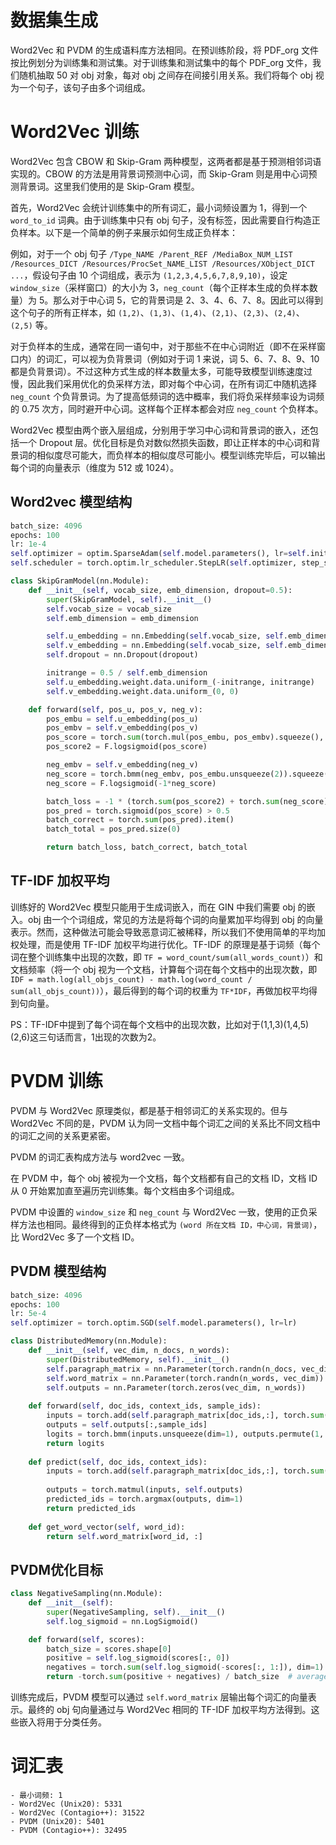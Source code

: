 # 数据集生成

Word2Vec 和 PVDM 的生成语料库方法相同。在预训练阶段，将 PDF_org 文件按比例划分为训练集和测试集。对于训练集和测试集中的每个 PDF_org 文件，我们随机抽取 50 对 obj 对象，每对 obj 之间存在间接引用关系。我们将每个 obj 视为一个句子，该句子由多个词组成。

# Word2Vec 训练

Word2Vec 包含 CBOW 和 Skip-Gram 两种模型，这两者都是基于预测相邻词语实现的。CBOW 的方法是用背景词预测中心词，而 Skip-Gram 则是用中心词预测背景词。这里我们使用的是 Skip-Gram 模型。

首先，Word2Vec 会统计训练集中的所有词汇，最小词频设置为 1，得到一个 `word_to_id` 词典。由于训练集中只有 obj 句子，没有标签，因此需要自行构造正负样本。以下是一个简单的例子来展示如何生成正负样本：

例如，对于一个 obj 句子 `/Type_NAME /Parent_REF /MediaBox_NUM_LIST /Resources_DICT /Resources/ProcSet_NAME_LIST /Resources/XObject_DICT ...`，假设句子由 10 个词组成，表示为 `(1,2,3,4,5,6,7,8,9,10)`，设定 `window_size`（采样窗口）的大小为 3，`neg_count`（每个正样本生成的负样本数量）为 5。那么对于中心词 5，它的背景词是 2、3、4、6、7、8。因此可以得到这个句子的所有正样本，如 `(1,2)`、`(1,3)`、`(1,4)`、`(2,1)`、`(2,3)`、`(2,4)`、`(2,5)` 等。

对于负样本的生成，通常在同一语句中，对于那些不在中心词附近（即不在采样窗口内）的词汇，可以视为负背景词（例如对于词 1 来说，词 5、6、7、8、9、10 都是负背景词）。不过这种方式生成的样本数量太多，可能导致模型训练速度过慢，因此我们采用优化的负采样方法，即对每个中心词，在所有词汇中随机选择 `neg_count` 个负背景词。为了提高低频词的选中概率，我们将负采样频率设为词频的 0.75 次方，同时避开中心词。这样每个正样本都会对应 `neg_count` 个负样本。

Word2Vec 模型由两个嵌入层组成，分别用于学习中心词和背景词的嵌入，还包括一个 Dropout 层。优化目标是负对数似然损失函数，即让正样本的中心词和背景词的相似度尽可能大，而负样本的相似度尽可能小。模型训练完毕后，可以输出每个词的向量表示（维度为 512 或 1024）。

## Word2vec 模型结构
```python
batch_size: 4096
epochs: 100
lr: 1e-4
self.optimizer = optim.SparseAdam(self.model.parameters(), lr=self.initial_lr)
self.scheduler = torch.optim.lr_scheduler.StepLR(self.optimizer, step_size=10, gamma=0.1)
```
```python
class SkipGramModel(nn.Module):
    def __init__(self, vocab_size, emb_dimension, dropout=0.5):
        super(SkipGramModel, self).__init__()
        self.vocab_size = vocab_size
        self.emb_dimension = emb_dimension

        self.u_embedding = nn.Embedding(self.vocab_size, self.emb_dimension, sparse=True)
        self.v_embedding = nn.Embedding(self.vocab_size, self.emb_dimension, sparse=True)
        self.dropout = nn.Dropout(dropout)

        initrange = 0.5 / self.emb_dimension
        self.u_embedding.weight.data.uniform_(-initrange, initrange)
        self.v_embedding.weight.data.uniform_(0, 0)

    def forward(self, pos_u, pos_v, neg_v):
        pos_embu = self.u_embedding(pos_u)
        pos_embv = self.v_embedding(pos_v)
        pos_score = torch.sum(torch.mul(pos_embu, pos_embv).squeeze(), dim=1)
        pos_score2 = F.logsigmoid(pos_score)

        neg_embv = self.v_embedding(neg_v)
        neg_score = torch.bmm(neg_embv, pos_embu.unsqueeze(2)).squeeze()
        neg_score = F.logsigmoid(-1*neg_score)

        batch_loss = -1 * (torch.sum(pos_score2) + torch.sum(neg_score))
        pos_pred = torch.sigmoid(pos_score) > 0.5
        batch_correct = torch.sum(pos_pred).item()
        batch_total = pos_pred.size(0)

        return batch_loss, batch_correct, batch_total
```

## TF-IDF 加权平均

训练好的 Word2Vec 模型只能用于生成词嵌入，而在 GIN 中我们需要 obj 的嵌入。obj 由一个个词组成，常见的方法是将每个词的向量累加平均得到 obj 的向量表示。然而，这种做法可能会导致恶意词汇被稀释，所以我们不使用简单的平均加权处理，而是使用 TF-IDF 加权平均进行优化。TF-IDF 的原理是基于词频（每个词在整个训练集中出现的次数，即 `TF = word_count/sum(all_words_count)`）和文档频率（将一个 obj 视为一个文档，计算每个词在每个文档中的出现次数，即 `IDF = math.log(all_objs_count) - math.log(word_count / sum(all_objs_count))`），最后得到的每个词的权重为 `TF*IDF`，再做加权平均得到句向量。

PS：TF-IDF中提到了每个词在每个文档中的出现次数，比如对于(1,1,3)(1,4,5)(2,6)这三句话而言，1出现的次数为2。

# PVDM 训练

PVDM 与 Word2Vec 原理类似，都是基于相邻词汇的关系实现的。但与 Word2Vec 不同的是，PVDM 认为同一文档中每个词汇之间的关系比不同文档中的词汇之间的关系更紧密。

PVDM 的词汇表构成方法与 word2vec 一致。

在 PVDM 中，每个 obj 被视为一个文档，每个文档都有自己的文档 ID，文档 ID 从 0 开始累加直至遍历完训练集。每个文档由多个词组成。

PVDM 中设置的 `window_size` 和 `neg_count` 与 Word2Vec 一致，使用的正负采样方法也相同。最终得到的正负样本格式为 `(word 所在文档 ID，中心词，背景词)`，比 Word2Vec 多了一个文档 ID。

## PVDM 模型结构
```python
batch_size: 4096
epochs: 100
lr: 5e-4
self.optimizer = torch.optim.SGD(self.model.parameters(), lr=lr)
```
```python
class DistributedMemory(nn.Module):
    def __init__(self, vec_dim, n_docs, n_words):
        super(DistributedMemory, self).__init__()
        self.paragraph_matrix = nn.Parameter(torch.randn(n_docs, vec_dim))
        self.word_matrix = nn.Parameter(torch.randn(n_words, vec_dim))
        self.outputs = nn.Parameter(torch.zeros(vec_dim, n_words))
    
    def forward(self, doc_ids, context_ids, sample_ids):
        inputs = torch.add(self.paragraph_matrix[doc_ids,:], torch.sum(self.word_matrix[context_ids,:], dim=1))
        outputs = self.outputs[:,sample_ids]
        logits = torch.bmm(inputs.unsqueeze(dim=1), outputs.permute(1, 0, 2)).squeeze()
        return logits
    
    def predict(self, doc_ids, context_ids):
        inputs = torch.add(self.paragraph_matrix[doc_ids,:], torch.sum(self.word_matrix[context_ids,:], dim=1))
        
        outputs = torch.matmul(inputs, self.outputs)
        predicted_ids = torch.argmax(outputs, dim=1)
        return predicted_ids
    
    def get_word_vector(self, word_id):
        return self.word_matrix[word_id, :]
```

## PVDM优化目标

```python
class NegativeSampling(nn.Module):
    def __init__(self):
        super(NegativeSampling, self).__init__()
        self.log_sigmoid = nn.LogSigmoid()

    def forward(self, scores):
        batch_size = scores.shape[0]
        positive = self.log_sigmoid(scores[:, 0])
        negatives = torch.sum(self.log_sigmoid(-scores[:, 1:]), dim=1)
        return -torch.sum(positive + negatives) / batch_size  # average for batch
```

训练完成后，PVDM 模型可以通过 `self.word_matrix` 层输出每个词汇的向量表示。最终的 obj 句向量通过与 Word2Vec 相同的 TF-IDF 加权平均方法得到。这些嵌入将用于分类任务。

# 词汇表
```
- 最小词频: 1
- Word2Vec (Unix20): 5331
- Word2Vec (Contagio++): 31522
- PVDM (Unix20): 5401
- PVDM (Contagio++): 32495
```